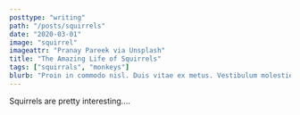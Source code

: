 ```yaml
---
posttype: "writing"
path: "/posts/squirrels"
date: "2020-03-01"
image: "squirrel"
imageattr: "Pranay Pareek via Unsplash"
title: "The Amazing Life of Squirrels"
tags: ["squirrals", "monkeys"]
blurb: "Proin in commodo nisl. Duis vitae ex metus. Vestibulum molestie erat augue, ac viverra sem efficitur nec. Nullam nec posuere est. Nullam placerat nulla et fringilla molestie. Morbi maximus tristique orci eu euismod. Suspendisse non interdum quam. Nunc id erat eu erat bibendum lobortis. Sed tempus lacus vitae dui ullamcorper."
---
```


Squirrels are pretty interesting....
